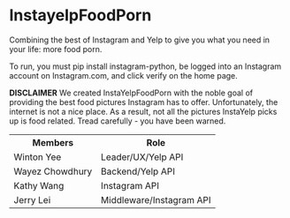 # InstayelpFoodPorn
Combining the best of Instagram and Yelp to give you what you need in your life: more food porn.

To run, you must pip install instagram-python, be logged into an Instagram account on Instagram.com, and click verify on the home page.


<b>DISCLAIMER</b> We created InstaYelpFoodPorn with the noble goal of providing the best food pictures Instagram has to offer. Unfortunately, the internet is not a nice place. As a result, not all the pictures InstaYelp picks up is food related. Tread carefully - you have been warned.

<table>
<tr>
<th>Members</th><th>Role</th>
</tr>
<tr>
<td>Winton Yee</td><td>Leader/UX/Yelp API</td>
</tr>
<tr>
<td>Wayez Chowdhury</td><td>Backend/Yelp API</td>
</tr>
<tr>
<td>Kathy Wang</td><td>Instagram API</td>
</tr>
<tr>
<td>Jerry Lei</td><td>Middleware/Instagram API</td>
</tr>
</table>
